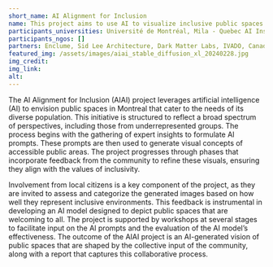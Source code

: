 ```yaml
---
short_name: AI Alignment for Inclusion
name: This project aims to use AI to visualize inclusive public spaces for Montreal, reflecting the needs and aspirations of a diverse populace, including marginalized identities.
participants_universities: Université de Montréal, Mila - Quebec AI Institute
participants_ngos: []
partners: Enclume, Sid Lee Architecture, Dark Matter Labs, IVADO, Canadian Commission for UNESCO
featured_img: /assets/images/aiai_stable_diffusion_xl_20240228.jpg
img_credit: 
img_link: 
alt:
---
```

The AI Alignment for Inclusion (AIAI) project leverages artificial intelligence (AI) to envision public spaces in Montreal that cater to the needs of its diverse population. This initiative is structured to reflect a broad spectrum of perspectives, including those from underrepresented groups. The process begins with the gathering of expert insights to formulate AI prompts. These prompts are then used to generate visual concepts of accessible public areas. The project progresses through phases that incorporate feedback from the community to refine these visuals, ensuring they align with the values of inclusivity. 
  
Involvement from local citizens is a key component of the project, as they are invited to assess and categorize the generated images based on how well they represent inclusive environments. This feedback is instrumental in developing an AI model designed to depict public spaces that are welcoming to all. The project is supported by workshops at several stages to facilitate input on the AI prompts and the evaluation of the AI model’s effectiveness. The outcome of the AIAI project is an AI-generated vision of public spaces that are shaped by the collective input of the community, along with a report that captures this collaborative process.